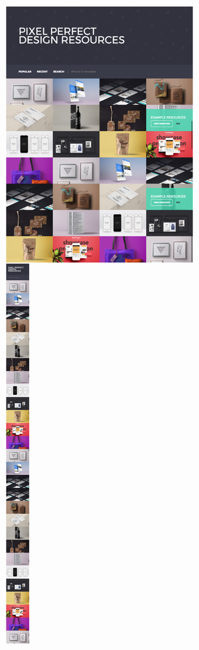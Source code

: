 ![Screenshot-desktop](https://github.com/kasiam28/digital-resources-site/blob/master/screenshot-desktop.png?raw=true)
![Screenshot-mobile](https://github.com/kasiam28/digital-resources-site/blob/master/screenshot-mobile.png?raw=true)
